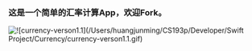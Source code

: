 ### 这是一个简单的汇率计算App，欢迎Fork。

![ ![currency-verson1.1](/Users/huangjunming/CS193p/Developer/Swift Project/Currency/currency-verson1.1.gif)]()